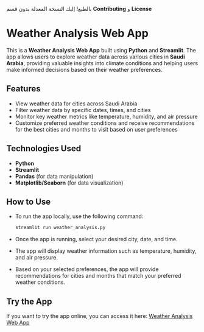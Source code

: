 بالطبع! إليك النسخة المعدلة بدون قسم **Contributing** و **License**
# Weather Analysis Web App

This is a **Weather Analysis Web App** built using **Python** and **Streamlit**. The app allows users to explore weather data across various cities in **Saudi Arabia**, providing valuable insights into climate conditions and helping users make informed decisions based on their weather preferences.

## Features

* View weather data for cities across Saudi Arabia
* Filter weather data by specific dates, times, and cities
* Monitor key weather metrics like temperature, humidity, and air pressure
* Customize preferred weather conditions and receive recommendations for the best cities and months to visit based on user preferences

## Technologies Used

* **Python**
* **Streamlit**
* **Pandas** (for data manipulation)
* **Matplotlib/Seaborn** (for data visualization)

## How to Use

* To run the app locally, use the following command:

  ```bash
  streamlit run weather_analysis.py
  ```

* Once the app is running, select your desired city, date, and time.

* The app will display weather information such as temperature, humidity, and air pressure.

* Based on your selected preferences, the app will provide recommendations for cities and months that match your preferred weather conditions.

## Try the App

If you want to try the app online, you can access it here:
[Weather Analysis Web App](https://weatheranalysispy-fcfxqgmrcgwzqoizrmp54w.streamlit.app/#weather-map-overview)



